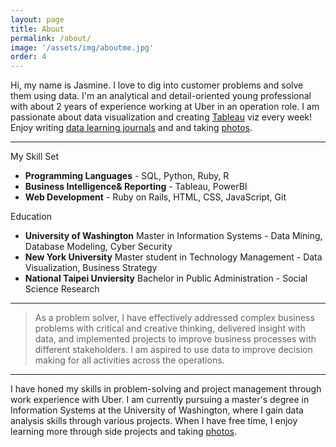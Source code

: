 ```yaml
---
layout: page
title: About
permalink: /about/
image: '/assets/img/aboutme.jpg'
order: 4
---
```


Hi, my name is Jasmine.
I love to dig into customer problems and solve them using data. I'm an analytical and detail-oriented young professional with about 2 years of experience working at <span class="underline--magical">Uber</span> in an operation role.
I am <span class="underline--magical">passionate</span> about <span class="underline--magical">data visualization</span> and creating <a href="https://public.tableau.com/profile/thejasmine#!/" target="_blank"><span class="underline--magical">Tableau</span></a> viz every week! Enjoy writing <a href="https://thejasmine.medium.com/" target="_blank"><span class="underline--magical">data learning journals</span></a> and and taking <a href="https://unsplash.com/@thejasmine" target="_blank"><span class="underline--magical">photos</span></a>.



***
My Skill Set
* **<span class="underline--magical">Programming Languages</span>** -   SQL, Python, Ruby, R
* **<span class="underline--magical">Business Intelligence& Reporting</span>** -  Tableau, PowerBI
* **<span class="underline--magical">Web Development</span>** -  Ruby on Rails, HTML, CSS, JavaScript, Git


Education
* **University of Washington** <span class="underline--magical">Master in Information Systems</span> - Data Mining, Database Modeling, Cyber Security
* **New York University** <span class="underline--magical">Master student in Technology Management</span> -  Data Visualization, Business Strategy
* **National Taipei Unviersity** <span class="underline--magical">Bachelor in Public Administration</span> -  Social Science Research

***

> As a problem solver, I have effectively addressed complex business problems with critical and creative thinking, delivered insight with data, and implemented projects to improve business processes with different stakeholders. I am aspired to use data to improve decision making for all activities across the operations.

***

I have honed my skills in problem-solving and project management through work experience with <span class="underline--magical">Uber</span>. I am currently pursuing a master's degree in <span class="underline--magical">Information Systems</span> at the University of Washington, where I gain data analysis skills through various projects. When I have free time, I enjoy learning more through side projects and taking <a href="https://unsplash.com/@thejasmine" target="_blank"><span class="underline--magical">photos</span></a>.
